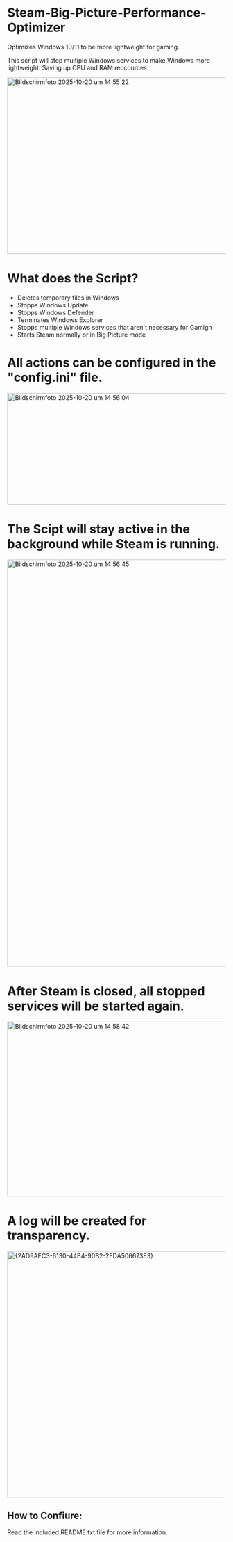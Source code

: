 # Steam-Big-Picture-Performance-Optimizer
Optimizes Windows 10/11 to be more lightweight for gaming. 

This script will stop multiple Windows services to make Windows more lightweight.
Saving up CPU and RAM reccources.

<img width="675" height="406" alt="Bildschirmfoto 2025-10-20 um 14 55 22" src="https://github.com/user-attachments/assets/3f734f73-8b9b-48b4-9917-a05a1878925e" />

# What does the Script?

  - Deletes temporary files in Windows
  - Stopps Windows Update
  - Stopps Windows Defender
  - Terminates Windows Explorer
  - Stopps multiple Windows services that aren't necessary for Gamign
  - Starts Steam normally or in Big Picture mode

# All actions can be configured in the "config.ini" file.

<img width="648" height="257" alt="Bildschirmfoto 2025-10-20 um 14 56 04" src="https://github.com/user-attachments/assets/c7a0a7e9-b37e-433b-85b3-4166a7dd0aea" />




# The Scipt will stay active in the background while Steam is running.

<img width="1285" height="937" alt="Bildschirmfoto 2025-10-20 um 14 56 45" src="https://github.com/user-attachments/assets/da62f50e-c05c-4892-a9ba-77e19caac9f3" />



# After Steam is closed, all stopped services will be started again.

<img width="672" height="402" alt="Bildschirmfoto 2025-10-20 um 14 58 42" src="https://github.com/user-attachments/assets/a0cad3cd-5922-466f-9d76-885257e89774" />

# A log will be created for transparency.

<img width="689" height="567" alt="{2AD9AEC3-6130-44B4-90B2-2FDA506673E3}" src="https://github.com/user-attachments/assets/234c1628-ada7-42fd-8490-763c00fa7afa" />


How to Confiure:
----
Read the included README.txt file for more information.


